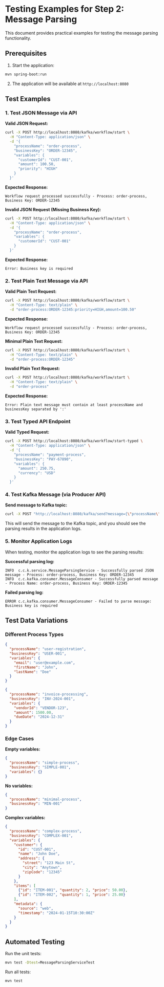 # Testing Examples for Step 2: Message Parsing

This document provides practical examples for testing the message parsing functionality.

## Prerequisites

1. Start the application:
```bash
mvn spring-boot:run
```

2. The application will be available at `http://localhost:8080`

## Test Examples

### 1. Test JSON Message via API

**Valid JSON Request:**
```bash
curl -X POST http://localhost:8080/kafka/workflow/start \
  -H "Content-Type: application/json" \
  -d '{
    "processName": "order-process",
    "businessKey": "ORDER-12345",
    "variables": {
      "customerId": "CUST-001",
      "amount": 100.50,
      "priority": "HIGH"
    }
  }'
```

**Expected Response:**
```
Workflow request processed successfully - Process: order-process, Business Key: ORDER-12345
```

**Invalid JSON Request (Missing Business Key):**
```bash
curl -X POST http://localhost:8080/kafka/workflow/start \
  -H "Content-Type: application/json" \
  -d '{
    "processName": "order-process",
    "variables": {
      "customerId": "CUST-001"
    }
  }'
```

**Expected Response:**
```
Error: Business key is required
```

### 2. Test Plain Text Message via API

**Valid Plain Text Request:**
```bash
curl -X POST http://localhost:8080/kafka/workflow/start \
  -H "Content-Type: text/plain" \
  -d "order-process:ORDER-12345:priority=HIGH,amount=100.50"
```

**Expected Response:**
```
Workflow request processed successfully - Process: order-process, Business Key: ORDER-12345
```

**Minimal Plain Text Request:**
```bash
curl -X POST http://localhost:8080/kafka/workflow/start \
  -H "Content-Type: text/plain" \
  -d "order-process:ORDER-12345"
```

**Invalid Plain Text Request:**
```bash
curl -X POST http://localhost:8080/kafka/workflow/start \
  -H "Content-Type: text/plain" \
  -d "order-process"
```

**Expected Response:**
```
Error: Plain text message must contain at least processName and businessKey separated by ':'
```

### 3. Test Typed API Endpoint

**Valid Typed Request:**
```bash
curl -X POST http://localhost:8080/kafka/workflow/start-typed \
  -H "Content-Type: application/json" \
  -d '{
    "processName": "payment-process",
    "businessKey": "PAY-67890",
    "variables": {
      "amount": 250.75,
      "currency": "USD"
    }
  }'
```

### 4. Test Kafka Message (via Producer API)

**Send message to Kafka topic:**
```bash
curl -X POST "http://localhost:8080/kafka/send?message={\"processName\":\"order-process\",\"businessKey\":\"ORDER-12345\",\"variables\":{\"customerId\":\"CUST-001\"}}"
```

This will send the message to the Kafka topic, and you should see the parsing results in the application logs.

### 5. Monitor Application Logs

When testing, monitor the application logs to see the parsing results:

**Successful parsing log:**
```
INFO  c.c.k.service.MessageParsingService - Successfully parsed JSON message - Process: order-process, Business Key: ORDER-12345
INFO  c.c.kafka.consumer.MessageConsumer - Successfully parsed message - Process Name: order-process, Business Key: ORDER-12345
```

**Failed parsing log:**
```
ERROR c.c.kafka.consumer.MessageConsumer - Failed to parse message: Business key is required
```

## Test Data Variations

### Different Process Types
```json
{
  "processName": "user-registration",
  "businessKey": "USER-001",
  "variables": {
    "email": "user@example.com",
    "firstName": "John",
    "lastName": "Doe"
  }
}
```

```json
{
  "processName": "invoice-processing",
  "businessKey": "INV-2024-001",
  "variables": {
    "vendorId": "VENDOR-123",
    "amount": 1500.00,
    "dueDate": "2024-12-31"
  }
}
```

### Edge Cases

**Empty variables:**
```json
{
  "processName": "simple-process",
  "businessKey": "SIMPLE-001",
  "variables": {}
}
```

**No variables:**
```json
{
  "processName": "minimal-process",
  "businessKey": "MIN-001"
}
```

**Complex variables:**
```json
{
  "processName": "complex-process",
  "businessKey": "COMPLEX-001",
  "variables": {
    "customer": {
      "id": "CUST-001",
      "name": "John Doe",
      "address": {
        "street": "123 Main St",
        "city": "Anytown",
        "zipCode": "12345"
      }
    },
    "items": [
      {"id": "ITEM-001", "quantity": 2, "price": 50.00},
      {"id": "ITEM-002", "quantity": 1, "price": 25.00}
    ],
    "metadata": {
      "source": "web",
      "timestamp": "2024-01-15T10:30:00Z"
    }
  }
}
```

## Automated Testing

Run the unit tests:
```bash
mvn test -Dtest=MessageParsingServiceTest
```

Run all tests:
```bash
mvn test
```